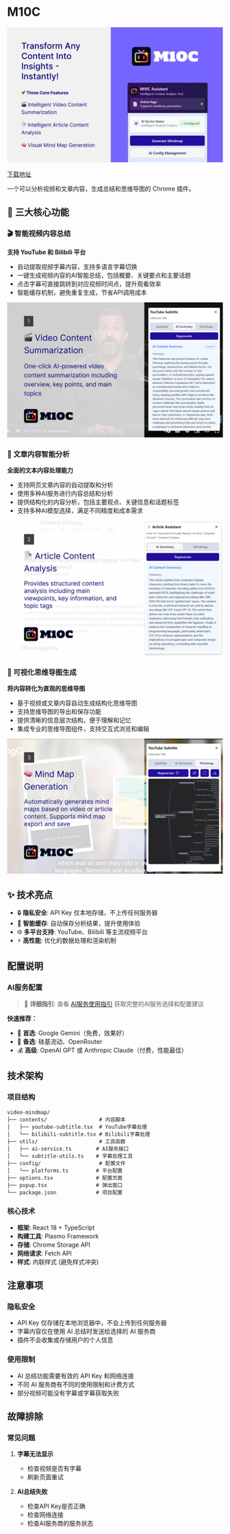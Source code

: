 # M10C

![M10C 主图](./assets/Main.jpg)

[下载地址](https://chromewebstore.google.com/detail/ioadcalaliollffeejdkcncckkjieobp?authuser=0&hl=en)

一个可以分析视频和文章内容，生成总结和思维导图的 Chrome 插件。

## 🚀 三大核心功能

### 🎬 智能视频内容总结

**支持 YouTube 和 Bilibili 平台**

- 自动提取视频字幕内容，支持多语言字幕切换
- 一键生成视频内容的AI智能总结，包括概要、关键要点和主要话题
- 点击字幕可直接跳转到对应视频时间点，提升观看效率
- 智能缓存机制，避免重复生成，节省API调用成本

![M10C Feature1](./assets/Feat1.jpg)

### 📄 文章内容智能分析

**全面的文本内容处理能力**

- 支持网页文章内容的自动提取和分析
- 使用多种AI服务进行内容总结和分析
- 提供结构化的内容分析，包括主要观点、关键信息和话题标签
- 支持多种AI模型选择，满足不同精度和成本需求

![M10C Feature2](./assets/Feat2.jpg)

### 🧠 可视化思维导图生成

**将内容转化为直观的思维导图**

- 基于视频或文章内容自动生成结构化思维导图
- 支持思维导图的导出和保存功能
- 提供清晰的信息层次结构，便于理解和记忆
- 集成专业的思维导图组件，支持交互式浏览和编辑

![M10C Feature3](./assets/Feat3.jpg)

## ✨ 技术亮点

- 🔒 **隐私安全**: API Key 仅本地存储，不上传任何服务器
- 💾 **智能缓存**: 自动保存分析结果，提升使用体验
- 🌐 **多平台支持**: YouTube、Bilibili 等主流视频平台
- ⚡ **高性能**: 优化的数据处理和渲染机制

## 配置说明

### AI服务配置

> 📖 **详细指引**: 查看 [AI服务使用指引](./guide/index.md) 获取完整的AI服务选择和配置建议

**快速推荐：**

- 🌟 **首选**: Google Gemini（免费，效果好）
- 🔄 **备选**: 硅基流动、OpenRouter
- 💰 **高级**: OpenAI GPT 或 Anthropic Claude（付费，性能最佳）

## 技术架构

### 项目结构

```
video-mindmap/
├── contents/                 # 内容脚本
│   ├── youtube-subtitle.tsx  # YouTube字幕处理
│   └── bilibili-subtitle.tsx # Bilibili字幕处理
├── utils/                    # 工具函数
│   ├── ai-service.ts        # AI服务接口
│   └── subtitle-utils.ts    # 字幕处理工具
├── config/                   # 配置文件
│   └── platforms.ts         # 平台配置
├── options.tsx              # 配置页面
├── popup.tsx                # 弹出窗口
└── package.json             # 项目配置
```

### 核心技术

- **框架**: React 18 + TypeScript
- **构建工具**: Plasmo Framework
- **存储**: Chrome Storage API
- **网络请求**: Fetch API
- **样式**: 内联样式 (避免样式冲突)

## 注意事项

### 隐私安全

- API Key 仅存储在本地浏览器中，不会上传到任何服务器
- 字幕内容仅在使用 AI 总结时发送给选择的 AI 服务商
- 插件不会收集或存储用户的个人信息

### 使用限制

- AI 总结功能需要有效的 API Key 和网络连接
- 不同 AI 服务商有不同的使用限制和计费方式
- 部分视频可能没有字幕或字幕获取失败

## 故障排除

### 常见问题

1. **字幕无法显示**

   - 检查视频是否有字幕
   - 刷新页面重试

2. **AI总结失败**

   - 检查API Key是否正确
   - 检查网络连接
   - 检查AI服务商的服务状态

